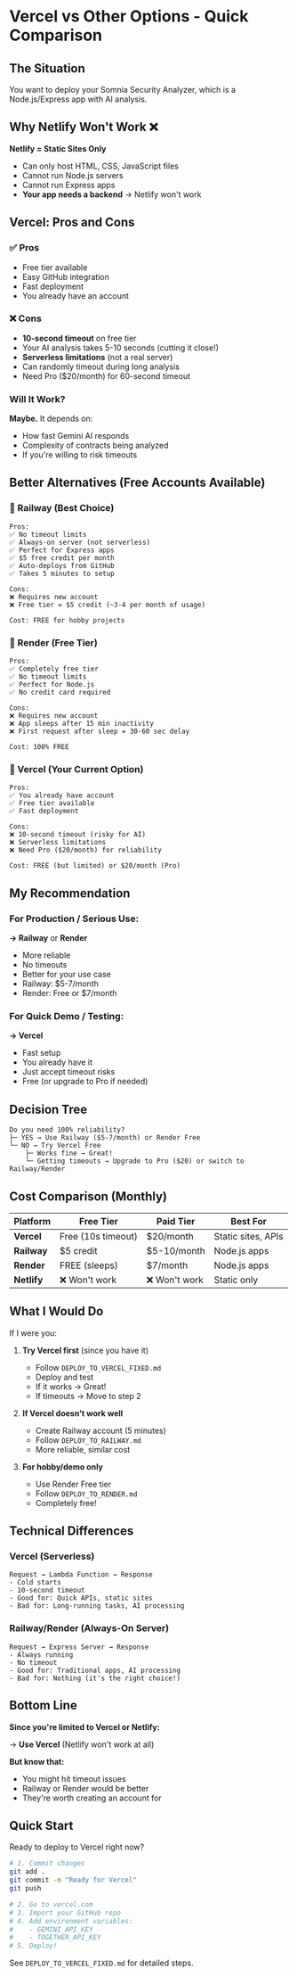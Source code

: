 # Vercel vs Other Options - Quick Comparison

## The Situation

You want to deploy your Somnia Security Analyzer, which is a Node.js/Express app with AI analysis.

## Why Netlify Won't Work ❌

**Netlify = Static Sites Only**
- Can only host HTML, CSS, JavaScript files
- Cannot run Node.js servers
- Cannot run Express apps
- **Your app needs a backend** → Netlify won't work

## Vercel: Pros and Cons

### ✅ Pros
- Free tier available
- Easy GitHub integration
- Fast deployment
- You already have an account

### ❌ Cons
- **10-second timeout** on free tier
- Your AI analysis takes 5-10 seconds (cutting it close!)
- **Serverless limitations** (not a real server)
- Can randomly timeout during long analysis
- Need Pro ($20/month) for 60-second timeout

### Will It Work?
**Maybe.** It depends on:
- How fast Gemini AI responds
- Complexity of contracts being analyzed
- If you're willing to risk timeouts

## Better Alternatives (Free Accounts Available)

### 🥇 Railway (Best Choice)
```
Pros:
✅ No timeout limits
✅ Always-on server (not serverless)
✅ Perfect for Express apps
✅ $5 free credit per month
✅ Auto-deploys from GitHub
✅ Takes 5 minutes to setup

Cons:
❌ Requires new account
❌ Free tier = $5 credit (~3-4 per month of usage)

Cost: FREE for hobby projects
```

### 🥈 Render (Free Tier)
```
Pros:
✅ Completely free tier
✅ No timeout limits
✅ Perfect for Node.js
✅ No credit card required

Cons:
❌ Requires new account
❌ App sleeps after 15 min inactivity
❌ First request after sleep = 30-60 sec delay

Cost: 100% FREE
```

### 🥉 Vercel (Your Current Option)
```
Pros:
✅ You already have account
✅ Free tier available
✅ Fast deployment

Cons:
❌ 10-second timeout (risky for AI)
❌ Serverless limitations
❌ Need Pro ($20/month) for reliability

Cost: FREE (but limited) or $20/month (Pro)
```

## My Recommendation

### For Production / Serious Use:
**→ Railway** or **Render**
- More reliable
- No timeouts
- Better for your use case
- Railway: $5-7/month
- Render: Free or $7/month

### For Quick Demo / Testing:
**→ Vercel**
- Fast setup
- You already have it
- Just accept timeout risks
- Free (or upgrade to Pro if needed)

## Decision Tree

```
Do you need 100% reliability?
├─ YES → Use Railway ($5-7/month) or Render Free
└─ NO → Try Vercel Free
    ├─ Works fine → Great!
    └─ Getting timeouts → Upgrade to Pro ($20) or switch to Railway/Render
```

## Cost Comparison (Monthly)

| Platform | Free Tier | Paid Tier | Best For |
|----------|-----------|-----------|----------|
| **Vercel** | Free (10s timeout) | $20/month | Static sites, APIs |
| **Railway** | $5 credit | $5-10/month | Node.js apps |
| **Render** | FREE (sleeps) | $7/month | Node.js apps |
| **Netlify** | ❌ Won't work | ❌ Won't work | Static only |

## What I Would Do

If I were you:

1. **Try Vercel first** (since you have it)
   - Follow `DEPLOY_TO_VERCEL_FIXED.md`
   - Deploy and test
   - If it works → Great!
   - If timeouts → Move to step 2

2. **If Vercel doesn't work well**
   - Create Railway account (5 minutes)
   - Follow `DEPLOY_TO_RAILWAY.md`
   - More reliable, similar cost

3. **For hobby/demo only**
   - Use Render Free tier
   - Follow `DEPLOY_TO_RENDER.md`
   - Completely free!

## Technical Differences

### Vercel (Serverless)
```
Request → Lambda Function → Response
- Cold starts
- 10-second timeout
- Good for: Quick APIs, static sites
- Bad for: Long-running tasks, AI processing
```

### Railway/Render (Always-On Server)
```
Request → Express Server → Response
- Always running
- No timeout
- Good for: Traditional apps, AI processing
- Bad for: Nothing (it's the right choice!)
```

## Bottom Line

**Since you're limited to Vercel or Netlify:**

→ **Use Vercel** (Netlify won't work at all)

**But know that:**
- You might hit timeout issues
- Railway or Render would be better
- They're worth creating an account for

## Quick Start

Ready to deploy to Vercel right now?

```bash
# 1. Commit changes
git add .
git commit -m "Ready for Vercel"
git push

# 2. Go to vercel.com
# 3. Import your GitHub repo
# 4. Add environment variables:
#    - GEMINI_API_KEY
#    - TOGETHER_API_KEY
# 5. Deploy!
```

See `DEPLOY_TO_VERCEL_FIXED.md` for detailed steps.
